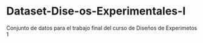 # Dataset-Dise-os-Experimentales-I
Conjunto de datos para el trabajo final del curso de Diseños de Experimetos 1
